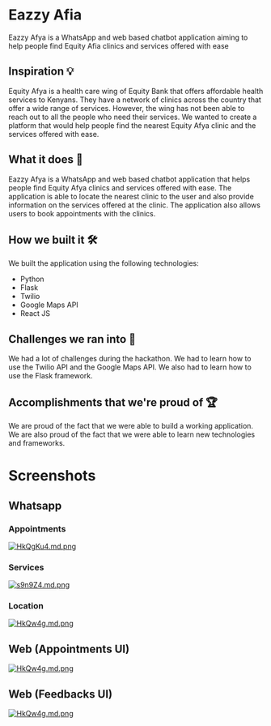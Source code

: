 # Eazzy Afia

Eazzy Afya is a WhatsApp and web based chatbot application aiming to help people find Equity Afia clinics and services offered with ease

## Inspiration 💡

Equity Afya is a health care wing of Equity Bank that offers affordable health services to Kenyans. They have a network of clinics across the country that offer a wide range of services. However, the wing has not been able to reach out to all the people who need their services. We wanted to create a platform that would help people find the nearest Equity Afya clinic and the services offered with ease.

## What it does 🤖

Eazzy Afya is a WhatsApp and web based chatbot application that helps people find Equity Afya clinics and services offered with ease. The application is able to locate the nearest clinic to the user and also provide information on the services offered at the clinic. The application also allows users to book appointments with the clinics.

## How we built it 🛠

We built the application using the following technologies:

- Python
- Flask
- Twilio
- Google Maps API
- React JS

## Challenges we ran into 🏃

We had a lot of challenges during the hackathon. We had to learn how to use the Twilio API and the Google Maps API. We also had to learn how to use the Flask framework.

## Accomplishments that we're proud of 🏆

We are proud of the fact that we were able to build a working application. We are also proud of the fact that we were able to learn new technologies and frameworks.

# Screenshots

## Whatsapp

### Appointments

[![HkQgKu4.md.png](https://iili.io/HkQgKu4.th.png)](https://iili.io/HkQgKu4.th.png)

### Services

[![s9n9Z4.md.png](https://iili.io/HkQtwk7.th.png)](https://iili.io/HkQtwk7.th.png)

### Location

[![HkQw4g.md.png](https://iili.io/HkQtwk7.th.png)](https://iili.io/HkQtwk7.th.png)

## Web (Appointments UI)

[![HkQw4g.md.png](https://iili.io/HkZdm6F.th.png)](https://iili.io/HkZdm6F.th.png)

## Web (Feedbacks UI)

[![HkQw4g.md.png](https://iili.io/HkZqzhv.th.png)](https://iili.io/HkZqzhv.th.png)
